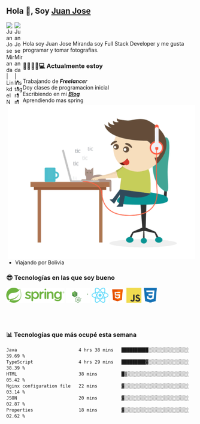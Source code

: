 ## Hola 👋, Soy [Juan Jose](http://juanjoses.me)

<a href="https://www.linkedin.com/in/juanjosemirandam/">
  <img align="left" alt="Juan Jose Miranda | LinkdeIN" width="22px" src="https://cdn.jsdelivr.net/npm/simple-icons@v3/icons/linkedin.svg" />
</a>

<a href="https://www.instagram.com/juan.jose.miranda/">
  <img align="left" alt="Juan Jose Miranda | Instagram" width="22px" src="https://cdn.jsdelivr.net/npm/simple-icons@v3/icons/instagram.svg" />
</a>

<br /> <br />

Hola soy Juan Jose Miranda soy Full Stack Developer y me gusta programar y tomar fotografias.

<img align="right" alt="GIF" src="./images/gif-juanjose.gif" width="500" max-height="320" />

### 👨‍💻🕵‍♀💻 Actualmente estoy

- Trabajando de ***Freelancer***
- Doy clases de programacion inicial
- Escribiendo en mi ***[Blog](http://juanjoses.me)***
- Aprendiendo mas spring
- Viajando por Bolivia 

### 😎 Tecnologías en las que soy bueno

<code><img alt="Spring" height="40px" src="./images/spring-icon.svg"/></code>
<code><img alt="NodeJS" height="40px" src="./images/nodejs-icon.svg" /></code>
<code><img alt="ReactJS" height="40px" src="./images/react-icon.svg" /></code>
<code><img alt="HTML5" height="40px" src="./images/html-icon.png" /></code>
<code><img alt="JavaScript" height="40px" src="./images/js-icon.png"  /></code>
<code><img alt="CSS3" height="40px" src="./images/css-icon.png" /></code>

<br/><br/>

### 📊 Tecnologías que más ocupé esta semana

<!--START_SECTION:waka-->

```text
Java                       4 hrs 38 mins   ██████████░░░░░░░░░░░░░░░   39.69 %
TypeScript                 4 hrs 29 mins   █████████▓░░░░░░░░░░░░░░░   38.39 %
HTML                       38 mins         █▒░░░░░░░░░░░░░░░░░░░░░░░   05.42 %
Nginx configuration file   22 mins         ▓░░░░░░░░░░░░░░░░░░░░░░░░   03.14 %
JSON                       20 mins         ▓░░░░░░░░░░░░░░░░░░░░░░░░   02.87 %
Properties                 18 mins         ▓░░░░░░░░░░░░░░░░░░░░░░░░   02.62 %
```

<!--END_SECTION:waka-->

<!-- ### 📌🤓 Últimos artículos en mi blog -->